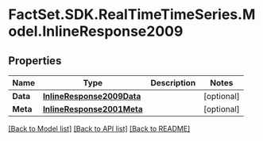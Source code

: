 # FactSet.SDK.RealTimeTimeSeries.Model.InlineResponse2009

## Properties

Name | Type | Description | Notes
------------ | ------------- | ------------- | -------------
**Data** | [**InlineResponse2009Data**](InlineResponse2009Data.md) |  | [optional] 
**Meta** | [**InlineResponse2001Meta**](InlineResponse2001Meta.md) |  | [optional] 

[[Back to Model list]](../README.md#documentation-for-models) [[Back to API list]](../README.md#documentation-for-api-endpoints) [[Back to README]](../README.md)

